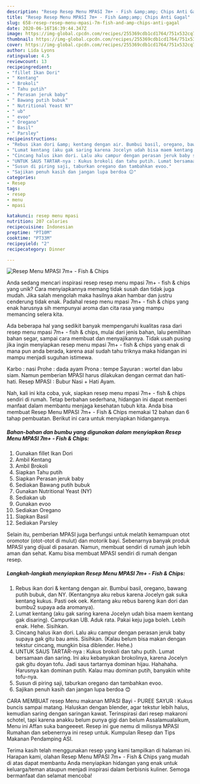 ```yaml
---
description: "Resep Resep Menu MPASI 7m+ - Fish &amp;amp; Chips Anti Gagal"
title: "Resep Resep Menu MPASI 7m+ - Fish &amp;amp; Chips Anti Gagal"
slug: 658-resep-resep-menu-mpasi-7m-fish-and-amp-chips-anti-gagal
date: 2020-06-16T16:39:44.347Z
image: https://img-global.cpcdn.com/recipes/255369cdb1cd1764/751x532cq70/resep-menu-mpasi-7m-fish-chips-foto-resep-utama.jpg
thumbnail: https://img-global.cpcdn.com/recipes/255369cdb1cd1764/751x532cq70/resep-menu-mpasi-7m-fish-chips-foto-resep-utama.jpg
cover: https://img-global.cpcdn.com/recipes/255369cdb1cd1764/751x532cq70/resep-menu-mpasi-7m-fish-chips-foto-resep-utama.jpg
author: Lida Lyons
ratingvalue: 4.5
reviewcount: 13
recipeingredient:
- "fillet Ikan Dori"
- " Kentang"
- " Brokoli"
- " Tahu putih"
- " Perasan jeruk baby"
- " Bawang putih bubuk"
- " Nutritional Yeast NY"
- " ub"
- " evoo"
- " Oregano"
- " Basil"
- " Parsley"
recipeinstructions:
- "Rebus ikan dori &amp; kentang dengan air. Bumbui basil, oregano, bawang putih bubuk, dan NY. (Kentangnya aku rebus karena Jocelyn gak suka kentang kukus. Pasti oek oek. Kentang aku rebus bareng ikan dori dan bumbu2 supaya ada aromanya)."
- "Lumat kentang (aku gak saring karena Jocelyn udah bisa maem kentang gak disaring). Campurkan UB. Aduk rata. Pakai keju juga boleh. Lebih enak. Hehe. Sisihkan."
- "Cincang halus ikan dori. Lalu aku campur dengan perasan jeruk baby supaya gak gitu bau amis. Sisihkan. (Kalau belum bisa makan dengan tekstur cincang, mungkin bisa diblender. Hehe.)"
- "UNTUK SAUS TARTAR-nya : Kukus brokoli dan tahu putih. Lumat bersamaan dan saring. Ini aku kebanyakan brokolinya, karena Jocelyn gak gitu doyan tofu. Jadi saus tartarnya dominan hijau. Hahahaha. Harusnya kan dominan putih. Kalau mau dominan putih, banyakin white tofu-nya."
- "Susun di piring saji, taburkan oregano dan tambahkan evoo."
- "Sajikan penuh kasih dan jangan lupa berdoa 😊"
categories:
- Resep
tags:
- resep
- menu
- mpasi

katakunci: resep menu mpasi 
nutrition: 207 calories
recipecuisine: Indonesian
preptime: "PT10M"
cooktime: "PT33M"
recipeyield: "2"
recipecategory: Dinner

---
```



![Resep Menu MPASI 7m+ - Fish &amp; Chips](https://img-global.cpcdn.com/recipes/255369cdb1cd1764/751x532cq70/resep-menu-mpasi-7m-fish-chips-foto-resep-utama.jpg)

Anda sedang mencari inspirasi resep resep menu mpasi 7m+ - fish &amp; chips yang unik? Cara menyiapkannya memang tidak susah dan tidak juga mudah. Jika salah mengolah maka hasilnya akan hambar dan justru cenderung tidak enak. Padahal resep menu mpasi 7m+ - fish &amp; chips yang enak harusnya sih mempunyai aroma dan cita rasa yang mampu memancing selera kita.

Ada beberapa hal yang sedikit banyak mempengaruhi kualitas rasa dari resep menu mpasi 7m+ - fish &amp; chips, mulai dari jenis bahan, lalu pemilihan bahan segar, sampai cara membuat dan menyajikannya. Tidak usah pusing jika ingin menyiapkan resep menu mpasi 7m+ - fish &amp; chips yang enak di mana pun anda berada, karena asal sudah tahu triknya maka hidangan ini mampu menjadi suguhan istimewa.

Karbo : nasi Prohe : dada ayam Prona : tempe Sayuran : wortel dan labu siam. Namun pemberian MPASI harus dilakukan dengan cermat dan hati-hati. Resep MPASI : Bubur Nasi + Hati Ayam.


Nah, kali ini kita coba, yuk, siapkan resep menu mpasi 7m+ - fish &amp; chips sendiri di rumah. Tetap berbahan sederhana, hidangan ini dapat memberi manfaat dalam membantu menjaga kesehatan tubuh kita. Anda bisa membuat Resep Menu MPASI 7m+ - Fish &amp; Chips memakai 12 bahan dan 6 tahap pembuatan. Berikut ini cara untuk menyiapkan hidangannya.

<!--inarticleads1-->

##### Bahan-bahan dan bumbu yang digunakan dalam menyiapkan Resep Menu MPASI 7m+ - Fish &amp; Chips:

1. Gunakan fillet Ikan Dori
1. Ambil  Kentang
1. Ambil  Brokoli
1. Siapkan  Tahu putih
1. Siapkan  Perasan jeruk baby
1. Sediakan  Bawang putih bubuk
1. Gunakan  Nutritional Yeast (NY)
1. Sediakan  ub
1. Gunakan  evoo
1. Sediakan  Oregano
1. Siapkan  Basil
1. Sediakan  Parsley


Selain itu, pemberian MPASI juga berfungsi untuk melatih kemampuan otot oromotor (otot-otot di mulut) dan motorik bayi. Sebenarnya banyak produk MPASI yang dijual di pasaran. Namun, membuat sendiri di rumah jauh lebih aman dan sehat. Kamu bisa membuat MPASI sendiri di rumah dengan resep. 

<!--inarticleads2-->

##### Langkah-langkah menyiapkan Resep Menu MPASI 7m+ - Fish &amp; Chips:

1. Rebus ikan dori &amp; kentang dengan air. Bumbui basil, oregano, bawang putih bubuk, dan NY. (Kentangnya aku rebus karena Jocelyn gak suka kentang kukus. Pasti oek oek. Kentang aku rebus bareng ikan dori dan bumbu2 supaya ada aromanya).
1. Lumat kentang (aku gak saring karena Jocelyn udah bisa maem kentang gak disaring). Campurkan UB. Aduk rata. Pakai keju juga boleh. Lebih enak. Hehe. Sisihkan.
1. Cincang halus ikan dori. Lalu aku campur dengan perasan jeruk baby supaya gak gitu bau amis. Sisihkan. (Kalau belum bisa makan dengan tekstur cincang, mungkin bisa diblender. Hehe.)
1. UNTUK SAUS TARTAR-nya : Kukus brokoli dan tahu putih. Lumat bersamaan dan saring. Ini aku kebanyakan brokolinya, karena Jocelyn gak gitu doyan tofu. Jadi saus tartarnya dominan hijau. Hahahaha. Harusnya kan dominan putih. Kalau mau dominan putih, banyakin white tofu-nya.
1. Susun di piring saji, taburkan oregano dan tambahkan evoo.
1. Sajikan penuh kasih dan jangan lupa berdoa 😊


CARA MEMBUAT resep Menu makanan MPASI Bayi - PUREE SAYUR : Kukus buncis sampai matang. Haluskan dengan blender, agar tekstur lebih halus, kemudian saring dengan saringan kawat. Terinspirasi dari resep makaroni schotel, tapi karena anakku belum punya gigi dan belum Assalamualaikum, Menu ini Affan suka bangeeeet. Resep ini gue nemu di milisnya MPASI Rumahan dan sebenernya ini resep untuk. Kumpulan Resep dan Tips Makanan Pendamping ASI. 

Terima kasih telah menggunakan resep yang kami tampilkan di halaman ini. Harapan kami, olahan Resep Menu MPASI 7m+ - Fish &amp; Chips yang mudah di atas dapat membantu Anda menyiapkan hidangan yang enak untuk keluarga/teman ataupun menjadi inspirasi dalam berbisnis kuliner. Semoga bermanfaat dan selamat mencoba!
